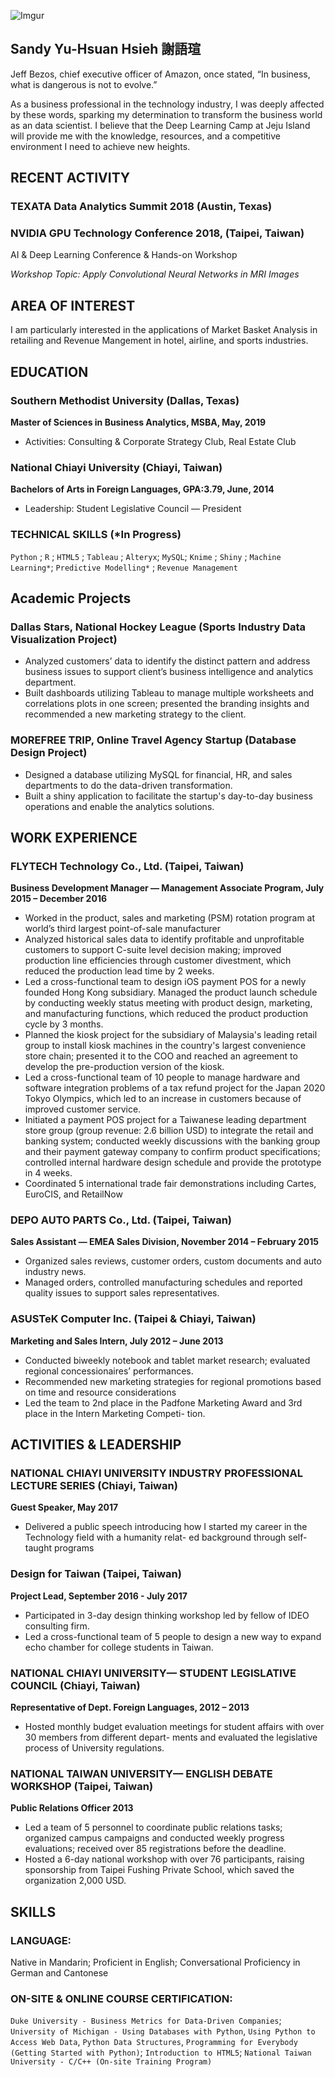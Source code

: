 ![Imgur](https://i.imgur.com/s5bkmoTm.jpg?3)

## Sandy Yu-Hsuan Hsieh 謝語瑄

Jeff Bezos, chief executive officer of Amazon, once stated, “In business, what is dangerous is not to evolve.”

As a business professional in the technology industry, I was deeply affected by these words, sparking my determination to transform the business world as an data scientist. I believe that the Deep Learning Camp at Jeju Island will provide me with the knowledge, resources, and a competitive environment I need to achieve new heights.



## RECENT ACTIVITY


### TEXATA Data Analytics Summit 2018 (Austin, Texas)

### NVIDIA GPU Technology Conference 2018, (Taipei, Taiwan)
AI & Deep Learning Conference & Hands-on Workshop

_Workshop Topic: Apply Convolutional Neural Networks in MRI Images_

## AREA OF INTEREST

I am particularly interested in the applications of Market Basket Analysis in retailing and Revenue Mangement in hotel, airline, and sports industries.


## EDUCATION

### Southern Methodist University (Dallas, Texas)
__Master of Sciences in Business Analytics, MSBA, May, 2019__
* Activities: Consulting & Corporate Strategy Club, Real Estate Club 

### National Chiayi University (Chiayi, Taiwan)
__Bachelors of Arts in Foreign Languages, GPA:3.79, June, 2014__
* Leadership: Student Legislative Council — President 

### TECHNICAL SKILLS (*In Progress)  
`Python` ; `R` ; `HTML5` ; `Tableau` ; `Alteryx`; `MySQL`; `Knime` ; `Shiny` ; `Machine Learning*`; `Predictive Modelling*` ; `Revenue Management`


## Academic Projects
### Dallas Stars, National Hockey League (Sports Industry Data Visualization Project) 
* Analyzed customers’ data to identify the distinct pattern and address business issues to support client’s business intelligence and analytics department. 
* Built dashboards utilizing Tableau to manage multiple worksheets and correlations plots in one screen; presented the branding insights and recommended a new marketing strategy to the client. 

### MOREFREE TRIP, Online Travel Agency Startup (Database Design Project)
* Designed a database utilizing MySQL for financial, HR, and sales departments to do the data-driven transformation.
* Built a shiny application to facilitate the startup's day-to-day business operations and enable the analytics solutions.

## WORK EXPERIENCE
### FLYTECH Technology Co., Ltd. (Taipei, Taiwan)
__Business Development Manager — Management Associate Program, July 2015 – December 2016__                                               


* Worked in the product, sales and marketing (PSM) rotation program at world’s third largest point-of-sale manufacturer 
* Analyzed historical sales data to identify profitable and unprofitable customers to support C-suite level decision making; improved production line efficiencies through customer divestment, which reduced the production lead time by 2 weeks. 
* Led a cross-functional team to design iOS payment POS for a newly founded Hong Kong subsidiary. Managed the product launch schedule by conducting weekly status meeting with product design, marketing, and manufacturing functions, which reduced the product production cycle by 3 months. 
* Planned the kiosk project for the subsidiary of Malaysia's leading retail group to install kiosk machines in the country's largest convenience store chain; presented it to the COO and reached an agreement to develop the pre-production version of the kiosk. 
* Led a cross-functional team of 10 people to manage hardware and software integration problems of a tax refund project for the Japan 2020 Tokyo Olympics, which led to an increase in customers because of improved customer service. 
* Initiated a payment POS project for a Taiwanese leading department store group (group revenue: 2.6 billion USD) to integrate the retail and banking system; conducted weekly discussions with the banking group and their payment gateway company to confirm product specifications; controlled internal hardware design schedule and provide the prototype in 4 weeks. 
* Coordinated 5 international trade fair demonstrations including Cartes, EuroCIS, and RetailNow


### DEPO AUTO PARTS Co., Ltd. (Taipei, Taiwan)
**Sales Assistant — EMEA Sales Division, November 2014 – February 2015**

* Organized sales reviews, customer orders, custom documents and auto industry news. 
* Managed orders, controlled manufacturing schedules and reported quality issues to support sales representatives. 

### ASUSTeK Computer Inc. (Taipei & Chiayi, Taiwan)
**Marketing and Sales Intern, July 2012 – June 2013**

* Conducted biweekly notebook and tablet market research; evaluated regional concessionaires’ performances.
* Recommended new marketing strategies for regional promotions based on time and resource considerations
* Led the team to 2nd place in the Padfone Marketing Award and 3rd place in the Intern Marketing Competi-
tion.


## ACTIVITIES & LEADERSHIP

### NATIONAL CHIAYI UNIVERSITY INDUSTRY PROFESSIONAL LECTURE SERIES (Chiayi, Taiwan)
__Guest Speaker, May 2017__
* Delivered a public speech introducing how I started my career in the Technology field with a humanity relat-
ed background through self-taught programs

### Design for Taiwan (Taipei, Taiwan)
__Project Lead, September 2016 - July 2017__ 

* Participated in 3-day design thinking workshop led by fellow of IDEO consulting firm. 
* Led a cross-functional team of 5 people to design a new way to expand echo chamber for college students in Taiwan. 

### NATIONAL CHIAYI UNIVERSITY— STUDENT LEGISLATIVE COUNCIL (Chiayi, Taiwan)
__Representative of Dept. Foreign Languages, 2012 – 2013__
* Hosted monthly budget evaluation meetings for student affairs with over 30 members from different depart-
ments and evaluated the legislative process of University regulations.

### NATIONAL TAIWAN UNIVERSITY— ENGLISH DEBATE WORKSHOP (Taipei, Taiwan)
__Public Relations Officer 2013__
* Led a team of 5 personnel to coordinate public relations tasks; organized campus campaigns and conducted
weekly progress evaluations; received over 85 registrations before the deadline.
* Hosted a 6-day national workshop with over 76 participants, raising sponsorship from Taipei Fushing Private
School, which saved the organization 2,000 USD.

## SKILLS

### LANGUAGE: 
Native in Mandarin; Proficient in English; Conversational Proficiency in German and Cantonese 

### ON-SITE & ONLINE COURSE CERTIFICATION: 
`Duke University - Business Metrics for Data-Driven Companies`; `University of Michigan - Using Databases with Python`, `Using Python to Access Web Data`, `Python Data Structures`, `Programming for Everybody (Getting Started with Python)`; `Introduction to HTML5`; `National Taiwan University - C/C++ (On-site Training Program)`




